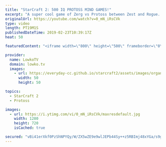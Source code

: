 ```yaml
---
title: "StarCraft 2: 500 IQ PROTOSS MIND GAMES!"
excerpt: "A super cool game of Zerg vs Protoss between Zest and Rogue. Subscribe for more videos: http://lowko.tv/youtube Insane Protoss macro: https://goo.gl/kYVEow  Zest has been making some really cool decisions in Zerg vs Protoss. In this video he goes up again Rogue, one of the strongest Zerg pro gamers in"
originalUrl: https://youtube.com/watch?v=0_mN_iRsCVk
type: video
length: PT19M1S
publishedDateTime: 2019-02-23T10:39:17Z
heat: 50

featuredContent: "<iframe width=\"800\" height=\"500\" frameborder=\"0\" src=\"https://www.youtube.com/embed/0_mN_iRsCVk\" allow=\"accelerometer; autoplay; encrypted-media; gyroscope; picture-in-picture\" allowfullscreen></iframe>"

provider:
  name: LowkoTV
  domain: lowko.tv
  images:
    - url: https://everyday-cc.github.io/starcraft2/assets/images/organizations/lowko.tv-50x50.jpg
      width: 50
      height: 50

topics:
  - StarCraft 2
  - Protoss

images:
  - url: https://i.ytimg.com/vi/0_mN_iRsCVk/maxresdefault.jpg
    width: 1280
    height: 720
    isCached: true

secured: "vBi41erXkf0PzShNPYQy/W/ZX5wZE9e9wlJEPb44Sy++z5RBImj48xYGa/s9gFYO6zFW9/kHWMHuP37g92QU05b7UbwvFVU8UAyWneF0HnYK65rQGy3OsEqoS1vsBE9xXxLZnIqRGp36L/M5F3EzZYq58RIlhW4pPC2XqYt+0vCNp0Ry4CRBgwa+ldu/346nHKUsP/KyEeD1wQf0+Kmn+INo123gurHdsEQzvxX3D+GdB7mCvh3cVV4Be9U76E9Mw1DKaBFsFfovxtDxYtkiJBnOPTH1KfibiA47AeuIMsmYjNuahDbc4HlmizI3NYQhA8ZhDZvngnjASP1R3x9YsmrEchT6OSGK7Ko4PII2sLxwQoH4j08vZ+vznYqv4bjrhvq8d5nuoIxVrdQM/7kpqTpikID3oUDiUAa9sjtXTh+n0lyparvM4RqsePdbGnyP;5GcKQvJ4x7NEFiHxWnLaCA=="
---
```


